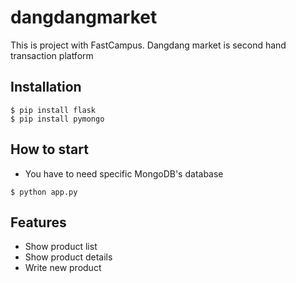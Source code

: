 # dangdangmarket
This is project with FastCampus. Dangdang market is second hand transaction platform

## Installation
```shell
$ pip install flask
$ pip install pymongo
```
## How to start
- You have to need specific MongoDB's database
```shell
$ python app.py
```

## Features
- Show product list
- Show product details
- Write new product
